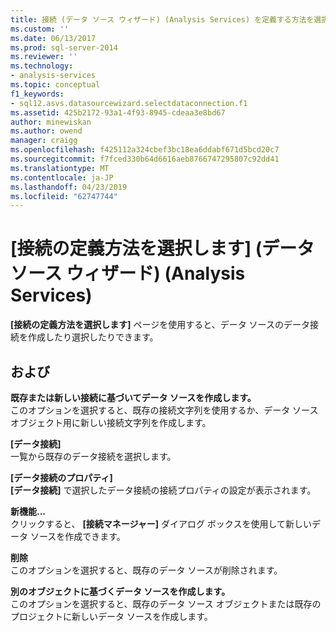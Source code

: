 ```yaml
---
title: 接続 (データ ソース ウィザード) (Analysis Services) を定義する方法を選択します |Microsoft Docs
ms.custom: ''
ms.date: 06/13/2017
ms.prod: sql-server-2014
ms.reviewer: ''
ms.technology:
- analysis-services
ms.topic: conceptual
f1_keywords:
- sql12.asvs.datasourcewizard.selectdataconnection.f1
ms.assetid: 425b2172-93a1-4f93-8945-cdeaa3e8bd67
author: minewiskan
ms.author: owend
manager: craigg
ms.openlocfilehash: f425112a324cbef3bc18ea6ddabf671d5bcd20c7
ms.sourcegitcommit: f7fced330b64d6616aeb8766747295807c92dd41
ms.translationtype: MT
ms.contentlocale: ja-JP
ms.lasthandoff: 04/23/2019
ms.locfileid: "62747744"
---
```

# <a name="select-how-to-define-the-connection-data-source-wizard-analysis-services"></a>[接続の定義方法を選択します] (データ ソース ウィザード) (Analysis Services)
  **[接続の定義方法を選択します]** ページを使用すると、データ ソースのデータ接続を作成したり選択したりできます。  
  
## <a name="options"></a>および  
 **既存または新しい接続に基づいてデータ ソースを作成します。**  
 このオプションを選択すると、既存の接続文字列を使用するか、データ ソース オブジェクト用に新しい接続文字列を作成します。  
  
 **[データ接続]**  
 一覧から既存のデータ接続を選択します。  
  
 **[データ接続のプロパティ]**  
 **[データ接続]** で選択したデータ接続の接続プロパティの設定が表示されます。  
  
 **新機能...**  
 クリックすると、 **[接続マネージャー]** ダイアログ ボックスを使用して新しいデータ ソースを作成できます。  
  
 **削除**  
 このオプションを選択すると、既存のデータ ソースが削除されます。  
  
 **別のオブジェクトに基づくデータ ソースを作成します。**  
 このオプションを選択すると、既存のデータ ソース オブジェクトまたは既存のプロジェクトに新しいデータ ソースを作成します。  
  
  
